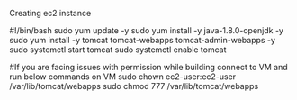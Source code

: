 
Creating ec2 instance

#!/bin/bash 
sudo yum update -y 
sudo yum install -y java-1.8.0-openjdk -y 
sudo yum install -y tomcat tomcat-webapps tomcat-admin-webapps -y 
sudo systemctl start tomcat 
sudo systemctl enable tomcat

#If you are facing issues with permission while building
connect to VM and run below commands on VM
sudo chown ec2-user:ec2-user /var/lib/tomcat/webapps
sudo chmod 777 /var/lib/tomcat/webapps
